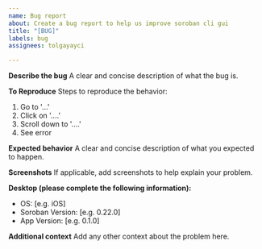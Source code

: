 ```yaml
---
name: Bug report
about: Create a bug report to help us improve soroban cli gui
title: "[BUG]"
labels: bug
assignees: tolgayayci

---
```


**Describe the bug**
A clear and concise description of what the bug is.

**To Reproduce**
Steps to reproduce the behavior:
1. Go to '...'
2. Click on '....'
3. Scroll down to '....'
4. See error

**Expected behavior**
A clear and concise description of what you expected to happen.

**Screenshots**
If applicable, add screenshots to help explain your problem.

**Desktop (please complete the following information):**
 - OS: [e.g. iOS]
 - Soroban Version: [e.g. 0.22.0]
 - App Version: [e.g. 0.1.0]

**Additional context**
Add any other context about the problem here.
